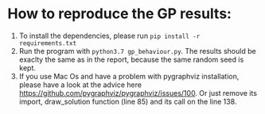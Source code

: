 # How to reproduce the GP results:

1. To install the dependencies, please run ```pip install -r requirements.txt```
2. Run the program with ```python3.7 gp_behaviour.py```.  The results should be exaclty the same as in the report, because the same random seed is kept.
3. If you use Mac Os and have a problem with pygraphviz installation, please have a look at the advice here https://github.com/pygraphviz/pygraphviz/issues/100. Or just remove its import, draw_solution function (line 85) and its call on the line 138.
